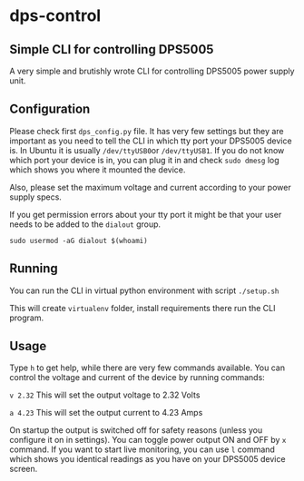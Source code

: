 # dps-control
## Simple CLI for controlling DPS5005

A very simple and brutishly wrote CLI for controlling DPS5005 power supply unit.

## Configuration

Please check first `dps_config.py` file. It has very few settings but they are important as you need to tell the CLI in which tty port your DPS5005 device is. In Ubuntu it is usually `/dev/ttyUSB0`or `/dev/ttyUSB1`. If you do not know which port your device is in, you can plug it in and check `sudo dmesg` log which shows you where it mounted the device.

Also, please set the maximum voltage and current according to your power supply specs.

If you get permission errors about your tty port it might be that your user needs to be added to the `dialout` group.

`sudo usermod -aG dialout $(whoami)`

## Running

You can run the CLI in virtual python environment with script `./setup.sh`

This will create `virtualenv` folder, install requirements there run the CLI program.

## Usage

Type `h` to get help, while there are very few commands available. You can control the voltage and current of the device by running commands:

`v 2.32` This will set the output voltage to 2.32 Volts

`a 4.23` This will set the output current to 4.23 Amps

On startup the output is switched off for safety reasons (unless you configure it on in settings). You can toggle power output ON and OFF by `x` command.
If you want to start live monitoring, you can use `l` command which shows you identical readings as you have on your DPS5005 device screen.


